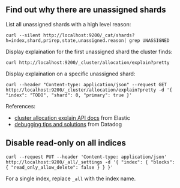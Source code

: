 ## Find out why there are unassigned shards

List all unassigned shards with a high level reason:

```
curl --silent http://localhost:9200/_cat/shards?h=index,shard,prirep,state,unassigned.reason| grep UNASSIGNED
```

Display explaination for the first unassigned shard the cluster finds:

```
curl http://localhost:9200/_cluster/allocation/explain?pretty
```

Display explaination on a specific unassigned shard:

```
curl --header "Content-type: application/json" --request GET http://localhost:9200/_cluster/allocation/explain?pretty -d '{ "index": "TODO", "shard": 0, "primary": true }'
```

References:

* [cluster allocation explain API docs](https://www.elastic.co/guide/en/elasticsearch/reference/current/cluster-allocation-explain.html) from Elastic
* [debugging tips and solutions](https://www.datadoghq.com/blog/elasticsearch-unassigned-shards/) from Datadog

## Disable read-only on all indices

```
curl --request PUT --header 'Content-type: application/json' http://localhost:9200/_all/_settings -d '{ "index": { "blocks":
{ "read_only_allow_delete": false } } }'
```

For a single index, replace `_all` with the index name.
